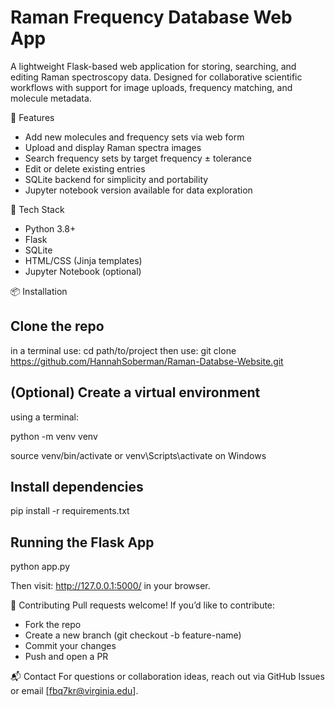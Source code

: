 # Raman Frequency Database Web App

A lightweight Flask-based web application for storing, searching, and editing Raman spectroscopy data. Designed for collaborative scientific workflows with support for image uploads, frequency matching, and molecule metadata.

🚀 Features
- Add new molecules and frequency sets via web form
- Upload and display Raman spectra images
- Search frequency sets by target frequency ± tolerance
- Edit or delete existing entries
- SQLite backend for simplicity and portability
- Jupyter notebook version available for data exploration

🧰 Tech Stack
- Python 3.8+
- Flask
- SQLite
- HTML/CSS (Jinja templates)
- Jupyter Notebook (optional)

📦 Installation
## Clone the repo
in a terminal use: cd path/to/project
then use:
git clone https://github.com/HannahSoberman/Raman-Databse-Website.git


## (Optional) Create a virtual environment
using a terminal:

python -m venv venv

source venv/bin/activate
or venv\Scripts\activate on Windows

## Install dependencies
pip install -r requirements.txt

## Running the Flask App
python app.py


Then visit: http://127.0.0.1:5000/ in your browser.

🤝 Contributing
Pull requests welcome! If you’d like to contribute:
- Fork the repo
- Create a new branch (git checkout -b feature-name)
- Commit your changes
- Push and open a PR

📬 Contact
For questions or collaboration ideas, reach out via GitHub Issues or email [fbq7kr@virginia.edu].
